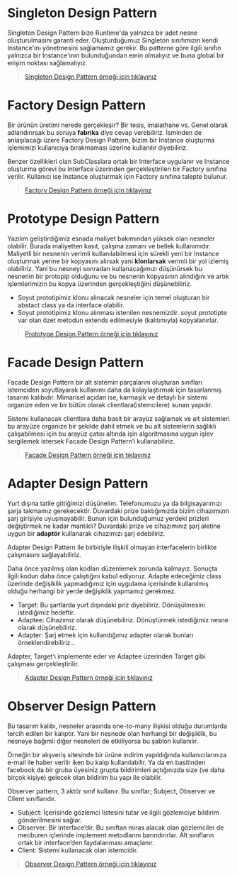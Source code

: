 # Singleton Design Pattern

Singleton Design Pattern bize Runtime'da yalnızca bir adet nesne oluşturulmasını garanti eder. Oluşturduğumuz Singleton sınıfımızın kendi Instance'ını yönetmesini sağlamamız gerekir. Bu patterne göre ilgili sınıfın yalnızca bir Instance'ının bulunduğundan emin olmalıyız ve buna global bir erişim noktası sağlamalıyız.
> [Singleton Design Pattern örneği için tıklayınız](https://github.com/ErenSevinc/design-pattern-example/tree/master/singletonDesignPattern)

# Factory Design Pattern

Bir ürünün üretimi nerede gerçekleşir? Bir tesis, imalathane vs. Genel olarak adlandırırsak bu soruya **fabrika** diye cevap verebiliriz. İsminden de anlaşılacağı üzere Factory Design Pattern, bizim  bir Instance oluşturma işlemimizi kullanıcıya bırakmaması üzerine kullanılır diyebiliriz.

Benzer özellikleri olan SubClasslara ortak bir Interface uygulanır ve Instance oluşturma görevi bu Interface üzerinden gerçekleştirilen bir Factory sınıfına verilir. Kullanıcı ise Instance oluşturmak için Factory sınıfına talepte bulunur.
> [Factory Design Pattern örneği için tıklayınız](https://github.com/ErenSevinc/design-pattern-example/tree/master/factoryDesignPattern)

# Prototype Design Pattern

Yazılım geliştirdiğimiz esnada maliyet bakımından yüksek olan nesneler olabilir. Burada maliyetten kasıt, çalışma zamanı ve bellek kullanımıdır. Maliyetli bir nesnenin verimli kullanılabilmesi için sürekli yeni bir Instance oluşturmak yerine bir kopyasını alırsak yani **klonlarsak** verimli bir yol izlemiş olabiliriz. Yani bu nesneyi sonradan kullanacağımızı düşünürsek bu nesnenin bir protopip olduğunu ve bu nesnenin kopyasının alındığını ve artık işlemlerimizin bu kopya üzerinden gerçekleştiğini düşünebiliriz.

- Soyut prototipimiz klonu alınacak nesneler için temel oluşturan bir abstact class ya da interface olabilir.
- Soyut prototipimiz klonu alınması istenilen nesnemizdir. soyut prototipte var olan özet metodun extends edilmesiyle (kalıtımıyla) kopyalanırlar.
> [Prototype Design Pattern örneği için tıklayınız](https://github.com/ErenSevinc/design-pattern-example/tree/master/prototypeDesignPattern)


# Facade Design Pattern

Facade Design Pattern bir alt sistemin parçalarını oluşturan sınıfları istemciden soyutlayarak kullanımı daha da kolaylaştırmak için tasarlanmış tasarım kalıbıdır. Mimarisel açıdan ise, karmaşık ve detaylı bir sistemi organize eden ve bir bütün olarak clientlara(istemcilere) sunan yapıdır.

Sistemi kullanacak clientlara daha basit bir arayüz sağlamak ve alt sistemleri bu arayüze organize bir şekilde dahil etmek ve bu alt sistemlerin sağlıklı çalışabilmesi için bu arayüz çatısı altında işin algoritmasına uygun işlev sergilemek istersek Facade Design Pattern’i kullanabiliriz.
> [Facade Design Pattern örneği için tıklayınız](https://github.com/ErenSevinc/design-pattern-example/tree/master/facadeDesignPattern)

# Adapter Design Pattern

Yurt dışına tatile gittiğimizi düşünelim. Telefonumuzu ya da bilgisayarımızı şarja takmamız gerekecektir. Duvardaki prize baktığımızda bizim cihazımızın şarj girişiyle uyuşmayabilir. Bunun için bulunduğumuz yerdeki prizleri değiştirmek ne kadar mantıklı?
Duvardaki prize ve cihazımınız şarj aletine uygun bir **adaptör** kullanarak cihazımızı şarj edebiliriz.

Adapter Design Pattern ile birbiriyle ilişkili olmayan interfacelerin birlikte çalışmasını sağlayabiliriz.

Daha önce yazılmış olan kodları düzenlemek zorunda kalmayız. Sonuçta ilgili kodun daha önce çalıştığını kabul ediyoruz.
Adapte edeceğimiz class üzerinde değişiklik yapmadığımız için uygulama içerisinde kullanılmış olduğu herhangi bir yerde değişiklik yapmamız gerekmez.

- Target: Bu şartlarda yurt dışındaki priz diyebiliriz. Dönüşülmesini istediğimiz hedeftir.
- Adaptee: Cihazımız olarak düşünebiliriz. Dönüştürmek istediğimiz nesne olarak düşünebiliriz.
- Adapter: Şarj etmek için kullandığımız adapter olarak bunları örneklendirebiliriz..

Adapter, Target'ı implemente eder ve Adaptee üzerinden Target gibi çalışması gerçekleştirilir.
> [Adapter Design Pattern örneği için tıklayınız](https://github.com/ErenSevinc/design-pattern-example/tree/master/adapterDesignPattern)

# Observer Design Pattern

Bu tasarım kalıbı, nesneler arasında one-to-many ilişkisi olduğu durumlarda tercih edilen bir kalıptır. Yani bir nesnede olan herhangi bir değişiklik, bu nesneye bağımlı diğer nesneleri de etkiliyorsa bu şablon kullanılır.

Örneğin bir alışveriş sitesinde bir ürüne indirim yapıldığında kullanıcılarınıza e-mail ile haber verilir iken bu kalıp kullanılabilir. Ya da en basitinden facebook da bir gruba üyesiniz grupta bildirimleri açtığınızda size (ve daha birçok kişiye) gelecek olan bildirim bu yapı ile olabilir.

Observer pattern, 3 aktör sınıf kullanır. Bu sınıflar; Subject, Observer ve Client sınıflarıdır.
- Subject: İçerisinde gözlemci listesini tutar ve ilgili gözlemciye bildirim gönderilmesini sağlar.
- Observer: Bir interface’dir. Bu sınıftan miras alacak olan gözlemciler de mecburen içlerinde implement metodlarını barındırırlar. Alt sınıfların ortak bir interface’den faydalanması amaçlanır.
- Client: Sistemi kullanacak olan istemcidir.
> [Observer Design Pattern örneği için tıklayınız](https://github.com/ErenSevinc/design-pattern-example/tree/master/observerDesignPattern)
